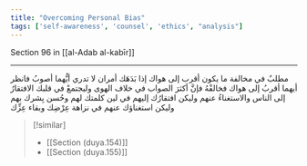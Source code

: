 ```yaml
---
title: "Overcoming Personal Bias"
tags: ['self-awareness', 'counsel', 'ethics', "analysis"]
---
```


 Section 96 in [[al-Adab al-kabīr]]

---
مطلبٌ في مخالفة ما يكون أقرب إلى هواك إذا بَدَهَك أمران لا تدري أيُّهما أصوبُ فانظر أيهما أقربُ إلى هواك فخالفْهُ فإنَّ أكثرَ الصواب في خلاف الهوى  وليجتمعْ في قلبك الافتقارُ إلى الناس والاستغناءُ عنهم وليكن افتقارُك إليهم في لين كلمتك لهم وحُسن بِشرك بهم وليكن استغناؤك عنهم في نزاهة عِرْضِك وبقاء عِزِّك

> [!similar]
> - [[Section (duya.154)]]
> - [[Section (duya.155)]]
